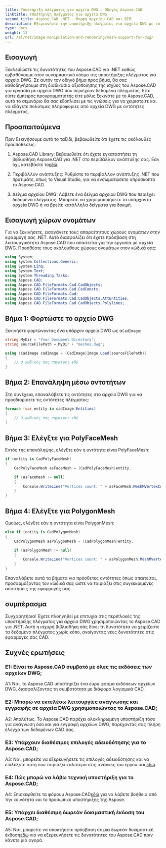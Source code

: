 ```yaml
---
title: Υποστήριξη πλέγματος για αρχεία DWG - Οδηγός Aspose.CAD
linktitle: Υποστήριξη πλέγματος για αρχεία DWG
second_title: Aspose.CAD .NET - Μορφή αρχείου CAD και BIM
description: Εξερευνήστε την υποστήριξη πλέγματος για αρχεία DWG με το Aspose.CAD για .NET. Βελτιώστε τις εφαρμογές σας CAD με ισχυρές δυνατότητες χειρισμού πλέγματος.
type: docs
weight: 13
url: /el/net/image-manipulation-and-rendering/mesh-support-for-dwg/
---
```

## Εισαγωγή

Ξεκλειδώστε τις δυνατότητες του Aspose.CAD για .NET καθώς εμβαθύνουμε στον συναρπαστικό κόσμο της υποστήριξης πλέγματος για αρχεία DWG. Σε αυτόν τον οδηγό βήμα προς βήμα, θα σας καθοδηγήσουμε στη διαδικασία αξιοποίησης της ισχύος του Aspose.CAD για εργασία με αρχεία DWG που περιέχουν δεδομένα πλέγματος. Είτε είστε έμπειρος προγραμματιστής είτε μόλις ξεκινάτε με το Aspose.CAD, αυτό το σεμινάριο θα σας εξοπλίσει με τις γνώσεις για να χειριστείτε και να εξάγετε πολύτιμες πληροφορίες από αρχεία DWG με οντότητες πλέγματος.

## Προαπαιτούμενα

Πριν ξεκινήσουμε αυτό το ταξίδι, βεβαιωθείτε ότι έχετε τις ακόλουθες προϋποθέσεις:

1.  Aspose.CAD Library: Βεβαιωθείτε ότι έχετε εγκαταστήσει τη βιβλιοθήκη Aspose.CAD για .NET στο περιβάλλον ανάπτυξης σας. Εάν όχι, κατεβάστε το[εδώ](https://releases.aspose.com/cad/net/).

2. Περιβάλλον ανάπτυξης: Ρυθμίστε το περιβάλλον ανάπτυξης .NET που προτιμάτε, όπως το Visual Studio, για να ενσωματώσετε απρόσκοπτα το Aspose.CAD.

3. Δείγμα αρχείου DWG: Λάβετε ένα δείγμα αρχείου DWG που περιέχει δεδομένα πλέγματος. Μπορείτε να χρησιμοποιήσετε τα υπάρχοντα αρχεία DWG ή να βρείτε κατάλληλα δείγματα για δοκιμή.

## Εισαγωγή χώρων ονομάτων

Για να ξεκινήσετε, εισαγάγετε τους απαραίτητους χώρους ονομάτων στην εφαρμογή σας .NET. Αυτό διασφαλίζει ότι έχετε πρόσβαση στη λειτουργικότητα Aspose.CAD που απαιτείται για την εργασία με αρχεία DWG. Προσθέστε τους ακόλουθους χώρους ονομάτων στον κώδικά σας:

```csharp
using System;
using System.Collections.Generic;
using System.Linq;
using System.Text;
using System.Threading.Tasks;
using Aspose.CAD;
using Aspose.CAD.FileFormats.Cad.CadObjects;
using Aspose.CAD.FileFormats.Cad.CadConsts;
using Aspose.CAD.FileFormats.Cad;
using Aspose.CAD.FileFormats.Cad.CadObjects.AttEntities;
using Aspose.CAD.FileFormats.Cad.CadObjects.Polylines;
```

## Βήμα 1: Φορτώστε το αρχείο DWG

 Ξεκινήστε φορτώνοντας ένα υπάρχον αρχείο DWG ως α`CadImage`:

```csharp
string MyDir = "Your Document Directory";
string sourceFilePath = MyDir + "meshes.dwg";

using (CadImage cadImage = (CadImage)Image.Load(sourceFilePath))
{
    // Ο κωδικός σας πηγαίνει εδώ
}
```

## Βήμα 2: Επανάληψη μέσω οντοτήτων

Στη συνέχεια, επαναλάβετε τις οντότητες στο αρχείο DWG για να προσδιορίσετε τις οντότητες πλέγματος:

```csharp
foreach (var entity in cadImage.Entities)
{
    // Ο κωδικός σας πηγαίνει εδώ
}
```

## Βήμα 3: Ελέγξτε για PolyFaceMesh

Εντός της επανάληψης, ελέγξτε εάν η οντότητα είναι PolyFaceMesh:

```csharp
if (entity is CadPolyFaceMesh)
{
    CadPolyFaceMesh asFaceMesh = (CadPolyFaceMesh)entity;

    if (asFaceMesh != null)
    {
        Console.WriteLine("Vertices count: " + asFaceMesh.MeshMVertexCount);
    }
}
```

## Βήμα 4: Ελέγξτε για PolygonMesh

Ομοίως, ελέγξτε εάν η οντότητα είναι PolygonMesh:

```csharp
else if (entity is CadPolygonMesh)
{
    CadPolygonMesh asPolygonMesh = (CadPolygonMesh)entity;

    if (asPolygonMesh != null)
    {
        Console.WriteLine("Vertices count: " + asPolygonMesh.MeshMVertexCount);
    }
}
```

Επαναλάβετε αυτά τα βήματα για πρόσθετες οντότητες όπως απαιτείται, προσαρμόζοντας τον κώδικά σας ώστε να ταιριάζει στις συγκεκριμένες απαιτήσεις της εφαρμογής σας.

## συμπέρασμα

Συγχαρητήρια! Έχετε πλοηγηθεί με επιτυχία στις περιπλοκές της υποστήριξης πλέγματος για αρχεία DWG χρησιμοποιώντας το Aspose.CAD για .NET. Αυτή η ισχυρή βιβλιοθήκη σάς δίνει τη δυνατότητα να χειρίζεστε τα δεδομένα πλέγματος χωρίς κόπο, ανοίγοντας νέες δυνατότητες στις εφαρμογές σας CAD.

## Συχνές ερωτήσεις

### Ε1: Είναι το Aspose.CAD συμβατό με όλες τις εκδόσεις των αρχείων DWG;

A1: Ναι, το Aspose.CAD υποστηρίζει ένα ευρύ φάσμα εκδόσεων αρχείων DWG, διασφαλίζοντας τη συμβατότητα με διάφορα λογισμικά CAD.

### Ε2: Μπορώ να εκτελέσω λειτουργίες ανάγνωσης και εγγραφής σε αρχεία DWG χρησιμοποιώντας το Aspose.CAD;

Α2: Απολύτως. Το Aspose.CAD παρέχει ολοκληρωμένη υποστήριξη τόσο για ανάγνωση όσο και για εγγραφή αρχείων DWG, παρέχοντάς σας πλήρη έλεγχο των δεδομένων CAD σας.

### Ε3: Υπάρχουν διαθέσιμες επιλογές αδειοδότησης για το Aspose.CAD;

 A3: Ναι, μπορείτε να εξερευνήσετε τις επιλογές αδειοδότησης και να επιλέξετε αυτή που ταιριάζει καλύτερα στις ανάγκες του έργου σας[εδώ](https://purchase.aspose.com/buy).

### Ε4: Πώς μπορώ να λάβω τεχνική υποστήριξη για το Aspose.CAD;

 A4: Επισκεφθείτε τα φόρουμ Aspose.CAD[εδώ](https://forum.aspose.com/c/cad/19) για να λάβετε βοήθεια από την κοινότητα και το προσωπικό υποστήριξης της Aspose.

### Ε5: Υπάρχει διαθέσιμη δωρεάν δοκιμαστική έκδοση του Aspose.CAD;

 A5: Ναι, μπορείτε να αποκτήσετε πρόσβαση σε μια δωρεάν δοκιμαστική έκδοση[εδώ](https://releases.aspose.com/) για να εξερευνήσετε τις δυνατότητες του Aspose.CAD πριν κάνετε μια αγορά.